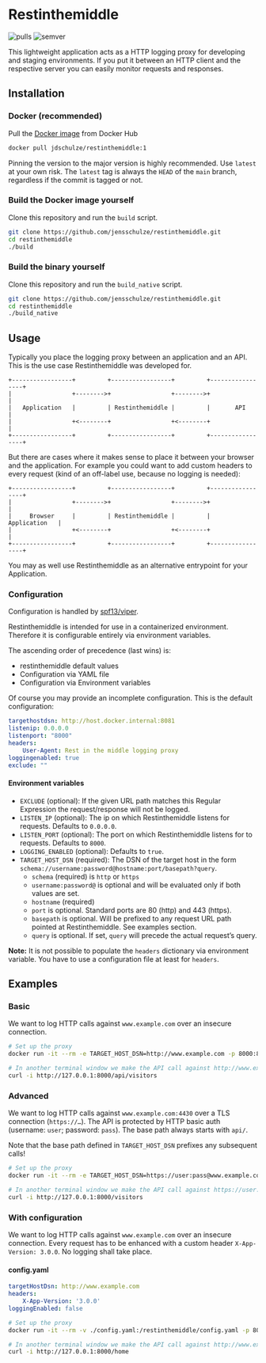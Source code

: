 # Restinthemiddle

![pulls](https://img.shields.io/docker/pulls/jdschulze/restinthemiddle?style=flat)
![semver](https://img.shields.io/github/v/tag/jensschulze/restinthemiddle?style=flat&sort=semver)

This lightweight application acts as a HTTP logging proxy for developing and staging environments. If you put it between an HTTP client and the respective server you can easily monitor requests and responses.

## Installation

### Docker (recommended)

Pull the [Docker image](https://hub.docker.com/repository/docker/jdschulze/restinthemiddle) from Docker Hub

```bash
docker pull jdschulze/restinthemiddle:1
```

Pinning the version to the major version is highly recommended. Use `latest` at your own risk. The `latest` tag is always the `HEAD` of the `main` branch, regardless if the commit is tagged or not.

### Build the Docker image yourself

Clone this repository and run the `build` script.

```bash
git clone https://github.com/jensschulze/restinthemiddle.git
cd restinthemiddle
./build
```

### Build the binary yourself

Clone this repository and run the `build_native` script.

```bash
git clone https://github.com/jensschulze/restinthemiddle.git
cd restinthemiddle
./build_native
```

## Usage

Typically you place the logging proxy between an application and an API. This is the use case Restinthemiddle was developed for.

```text
+-----------------+         +-----------------+         +-----------------+
|                 +-------->+                 +-------->+                 |
|   Application   |         | Restinthemiddle |         |       API       |
|                 +<--------+                 +<--------+                 |
+-----------------+         +-----------------+         +-----------------+
```

But there are cases where it makes sense to place it between your browser and the application. For example you could want to add custom headers to every request (kind of an off-label use, because no logging is needed):

```text
+-----------------+         +-----------------+         +-----------------+
|                 +-------->+                 +-------->+                 |
|     Browser     |         | Restinthemiddle |         |   Application   |
|                 +<--------+                 +<--------+                 |
+-----------------+         +-----------------+         +-----------------+
```

You may as well use Restinthemiddle as an alternative entrypoint for your Application.

### Configuration

Configuration is handled by [spf13/viper](https://pkg.go.dev/github.com/spf13/viper).

Restinthemiddle is intended for use in a containerized environment. Therefore it is configurable entirely via environment variables.

The ascending order of precedence (last wins) is:

* restinthemiddle default values
* Configuration via YAML file
* Configuration via Environment variables

Of course you may provide an incomplete configuration. This is the default configuration:

```yaml
targethostdsn: http://host.docker.internal:8081
listenip: 0.0.0.0
listenport: "8000"
headers:
    User-Agent: Rest in the middle logging proxy
loggingenabled: true
exclude: ""
```

#### Environment variables

* `EXCLUDE` (optional): If the given URL path matches this Regular Expression the request/response will not be logged.
* `LISTEN_IP` (optional): The ip on which Restinthemiddle listens for requests. Defaults to `0.0.0.0`.
* `LISTEN_PORT` (optional): The port on which Restinthemiddle listens for to requests. Defaults to `8000`.
* `LOGGING_ENABLED` (optional): Defaults to `true`.
* `TARGET_HOST_DSN` (required): The DSN of the target host in the form `schema://username:password@hostname:port/basepath?query`.
  * `schema` (required) is `http` or `https`
  * `username:password@` is optional and will be evaluated only if both values are set.
  * `hostname` (required)
  * `port` is optional. Standard ports are 80 (http) and 443 (https).
  * `basepath` is optional. Will be prefixed to any request URL path pointed at Restinthemiddle. See examples section.
  * `query` is optional. If set, `query` will precede the actual request’s query.

**Note:** It is not possible to populate the `headers` dictionary via environment variable. You have to use a configuration file at least for `headers`.

## Examples

### Basic

We want to log HTTP calls against `www.example.com` over an insecure connection.

```bash
# Set up the proxy
docker run -it --rm -e TARGET_HOST_DSN=http://www.example.com -p 8000:8000 jdschulze/restinthemiddle

# In another terminal window we make the API call against http://www.example.com/api/visitors
curl -i http://127.0.0.1:8000/api/visitors
```

### Advanced

We want to log HTTP calls against `www.example.com:4430` over a TLS connection (`https://…`). The API is protected by HTTP basic auth (username: `user`; password: `pass`). The base path always starts with `api/`.

Note that the base path defined in `TARGET_HOST_DSN` prefixes any subsequent calls!

```bash
# Set up the proxy
docker run -it --rm -e TARGET_HOST_DSN=https://user:pass@www.example.com:4430/api?start=1577833200 -p 8000:8000 jdschulze/restinthemiddle

# In another terminal window we make the API call against https://user:pass@www.example.com:4430/api/visitors?start=1577833200
curl -i http://127.0.0.1:8000/visitors
```

### With configuration

We want to log HTTP calls against `www.example.com` over an insecure connection. Every request has to be enhanced with a custom header `X-App-Version: 3.0.0`. No logging shall take place.

#### config.yaml

```yaml
targetHostDsn: http://www.example.com
headers:
    X-App-Version: '3.0.0'
loggingEnabled: false
```

```bash
# Set up the proxy
docker run -it --rm -v ./config.yaml:/restinthemiddle/config.yaml -p 8000:8000 jdschulze/restinthemiddle:latest

# In another terminal window we make the API call against http://www.example.com/home
curl -i http://127.0.0.1:8000/home
```
